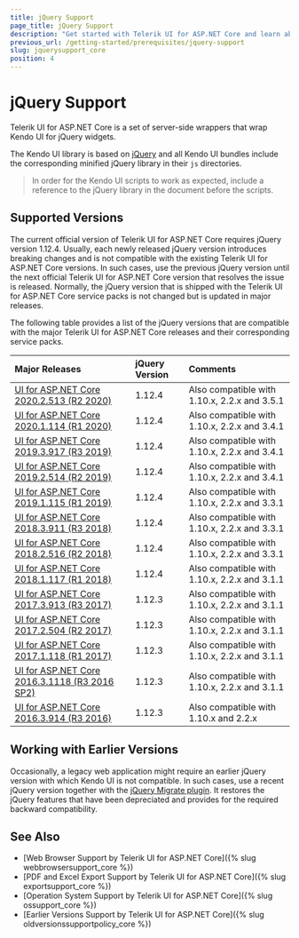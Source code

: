 ```yaml
---
title: jQuery Support
page_title: jQuery Support
description: "Get started with Telerik UI for ASP.NET Core and learn about the jQuery version support which is delivered by the library."
previous_url: /getting-started/prerequisites/jquery-support
slug: jquerysupport_core
position: 4
---
```


# jQuery Support

Telerik UI for ASP.NET Core is a set of server-side wrappers that wrap Kendo UI for jQuery widgets.

The Kendo UI library is based on [jQuery](http://jquery.com/) and all Kendo UI bundles include the corresponding minified jQuery library in their `js` directories.

> In order for the Kendo UI scripts to work as expected, include a reference to the jQuery library in the document before the scripts.

## Supported Versions

The current official version of Telerik UI for ASP.NET Core requires jQuery version 1.12.4. Usually, each newly released jQuery version introduces breaking changes and is not compatible with the existing Telerik UI for ASP.NET Core versions. In such cases, use the previous jQuery version until the next official Telerik UI for ASP.NET Core version that resolves the issue is released. Normally, the jQuery version that is shipped with the Telerik UI for ASP.NET Core service packs is not changed but is updated in major releases.

The following table provides a list of the jQuery versions that are compatible with the major Telerik UI for ASP.NET Core releases and their corresponding service packs.

| Major Releases												                                         | jQuery Version    | Comments  |
| :---															                                             | :---			         | :---	     |
| [UI for ASP.NET Core 2020.2.513 (R2 2020)](https://www.telerik.com/support/whats-new/aspnet-core-ui/release-history/ui-for-asp-net-core-r2-2020)|1.12.4| Also compatible with 1.10.x, 2.2.x and 3.5.1|
| [UI for ASP.NET Core 2020.1.114 (R1 2020)](https://www.telerik.com/support/whats-new/aspnet-core-ui/release-history/ui-for-asp-net-core-r1-2020)|1.12.4| Also compatible with 1.10.x, 2.2.x and 3.4.1|
| [UI for ASP.NET Core 2019.3.917 (R3 2019)](https://www.telerik.com/support/whats-new/aspnet-core-ui/release-history/ui-for-asp-net-core-r3-2019)|1.12.4| Also compatible with 1.10.x, 2.2.x and 3.4.1|
| [UI for ASP.NET Core 2019.2.514 (R2 2019)](https://www.telerik.com/support/whats-new/aspnet-core-ui/release-history/ui-for-asp-net-core-r2-2019)|1.12.4| Also compatible with 1.10.x, 2.2.x and 3.4.1|
| [UI for ASP.NET Core 2019.1.115 (R1 2019)](https://www.telerik.com/support/whats-new/aspnet-core-ui/release-history/progress-telerik-ui-for-asp-net-core-2019-1-115-changelog--uiaspcore-2019-1-115-058b0897-ab2d-46ba-b26d-4a4cbb33210c)|1.12.4| Also compatible with 1.10.x, 2.2.x and 3.3.1|
| [UI for ASP.NET Core 2018.3.911 (R3 2018)](https://www.telerik.com/support/whats-new/aspnet-core-ui/release-history/ui-for-asp-net-core-r3-2018)	|1.12.4| Also compatible with 1.10.x, 2.2.x and 3.3.1|
| [UI for ASP.NET Core 2018.2.516 (R2 2018)](https://www.telerik.com/support/whats-new/aspnet-core-ui/release-history/ui-for-asp-net-core-r2-2018-uiaspcore-2018-2-516)	|1.12.4| Also compatible with 1.10.x, 2.2.x and 3.3.1|
| [UI for ASP.NET Core 2018.1.117 (R1 2018)](https://www.telerik.com/support/whats-new/aspnet-core-ui/release-history/ui-for-asp-net-core-r1-2018)	|1.12.4| Also compatible with 1.10.x, 2.2.x and 3.1.1|
| [UI for ASP.NET Core 2017.3.913 (R3 2017)](https://www.telerik.com/support/whats-new/aspnet-core-ui/release-history/ui-for-asp-net-core-r3-2017)	|1.12.3| Also compatible with 1.10.x, 2.2.x and 3.1.1|
| [UI for ASP.NET Core 2017.2.504 (R2 2017)](https://www.telerik.com/support/whats-new/aspnet-core-ui/release-history/ui-for-asp-net-core-r2-2017)	|1.12.3| Also compatible with 1.10.x, 2.2.x and 3.1.1|
| [UI for ASP.NET Core 2017.1.118 (R1 2017)](https://www.telerik.com/support/whats-new/aspnet-core-ui/release-history/ui-for-asp-net-core-r1-2017)	|1.12.3| Also compatible with 1.10.x, 2.2.x and 3.1.1|
| [UI for ASP.NET Core 2016.3.1118 (R3 2016 SP2)](https://www.telerik.com/support/whats-new/aspnet-core-ui/release-history/ui-for-asp-net-core-r3-2016-sp2)	|1.12.3| Also compatible with 1.10.x, 2.2.x and 3.1.1|
| [UI for ASP.NET Core 2016.3.914 (R3 2016)](https://www.telerik.com/support/whats-new/aspnet-core-ui/release-history/ui-for-asp-net-core-r3-2016)	|1.12.3| Also compatible with 1.10.x and 2.2.x|

## Working with Earlier Versions

Occasionally, a legacy web application might require an earlier jQuery version with which Kendo UI is not compatible. In such cases, use a recent jQuery version together with the [jQuery Migrate plugin](https://github.com/jquery/jquery-migrate/). It restores the jQuery features that have been depreciated and provides for the required backward compatibility.

## See Also

* [Web Browser Support by Telerik UI for ASP.NET Core]({% slug webbrowsersupport_core %})
* [PDF and Excel Export Support by Telerik UI for ASP.NET Core]({% slug exportsupport_core %})
* [Operation System Support by Telerik UI for ASP.NET Core]({% slug ossupport_core %})
* [Earlier Versions Support by Telerik UI for ASP.NET Core]({% slug oldversionssupportpolicy_core %})
